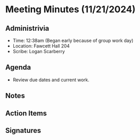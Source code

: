 # Meeting Minutes (11/21/2024)

## Administrivia
* Time: 12:38am (Began early because of group work day)<br>
* Location: Fawcett Hall 204
* Scribe: Logan Scarberry


## Agenda
* Review due dates and current work.

## Notes


## Action Items

 

## Signatures

